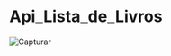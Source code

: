 # Api_Lista_de_Livros

![Capturar](https://user-images.githubusercontent.com/81700849/186718697-f6fac1f9-3447-4cbe-9cdc-7eb3bd084e8b.PNG)
